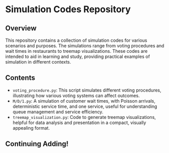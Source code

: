 # Simulation Codes Repository

## Overview

This repository contains a collection of simulation codes for various scenarios and purposes. The simulations range from voting procedures and wait times in restaurants to treemap visualizations. These codes are intended to aid in learning and study, providing practical examples of simulation in different contexts.

## Contents

- `voting_procedure.py`: This script simulates different voting procedures, illustrating how various voting systems can affect outcomes.
- `M/D/1.py`: A simulation of customer wait times, with Poisson arrivals, deterministic service time, and one service, useful for understanding queue management and service efficiency.
- `treemap_visualization.py`: Code to generate treemap visualizations, helpful for data analysis and presentation in a compact, visually appealing format.

## Continuing Adding!
